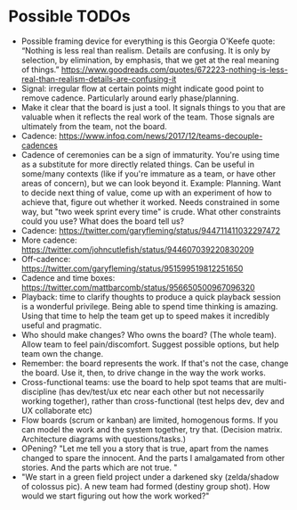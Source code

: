# Possible TODOs

* Possible framing device for everything is this Georgia O'Keefe quote: “Nothing is less real than realism. Details are confusing. It is only by selection, by elimination, by emphasis, that we get at the real meaning of things.” https://www.goodreads.com/quotes/672223-nothing-is-less-real-than-realism-details-are-confusing-it
* Signal: irregular flow at certain points might indicate good point to remove cadence. Particularly around early phase/planning.
* Make it clear that the board is just a tool. It signals things to you that are valuable when it reflects the real work of the team. Those signals are ultimately from the team, not the board.
* Cadence: https://www.infoq.com/news/2017/12/teams-decouple-cadences
* Cadence of ceremonies can be a sign of immaturity. You're using time as a substitute for more directly related things. Can be useful in some/many contexts (like if you're immature as a team, or have other areas of concern), but we can look beyond it. Example: Planning. Want to decide next thing of value, come up with an experiment of how to achieve that, figure out whether it worked. Needs constrained in some way, but "two week sprint every time" is crude. What other constraints could you use? What does the board tell us?
* Cadence: https://twitter.com/garyfleming/status/944711411032297472
* More cadence: https://twitter.com/johncutlefish/status/944607039220830209
* Off-cadence: https://twitter.com/garyfleming/status/951599519812251650
* Cadence and time boxes: https://twitter.com/mattbarcomb/status/956650500967096320
* Playback: time to clarify thoughts to produce a quick playback session is a wonderful privilege. Being able to spend time thinking is amazing. Using that time to help the team get up to speed makes it incredibly useful and pragmatic.
* Who should make changes? Who owns the board? (The whole team). Allow team to feel
 pain/discomfort. Suggest possible options, but help team own the change.
* Remember: the board represents the work. If that's not the case, change the board. Use it, then, to
drive change in the way the work works.
* Cross-functional teams: use the board to help spot teams that are multi-discipline (has dev/test/ux etc near each other but not necessarily working together), rather than cross-functional (test helps dev, dev and UX collaborate etc)
* Flow boards (scrum or kanban) are limited, homogenous forms. If you can model the work and the system together, try that. (Decision matrix. Architecture diagrams with questions/tasks.)
* OPening? "Let me tell you a story that is true, apart from the names changed to spare the innocent. And the parts I amalgamated from other stories. And the parts which are not true. "
* "We start in a green field project under a darkened sky (zelda/shadow of colossus pic). A new team had formed (destiny group shot). How would we start figuring out how the work worked?"
